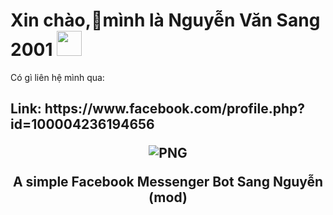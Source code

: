 <h1> Xin chào,🍂mình là Nguyễn Văn Sang 2001  <img src="https://mir-s3-cdn-cf.behance.net/project_modules/max_1200/5eeea355389655.59822ff824b72.gif" width="40"></h1> 
<p>
<p>Có gì liên hệ mình qua:
<h2> Link: https://www.facebook.com/profile.php?id=100004236194656

<p align="center">
    <img align="center" alt="PNG" src="https://mir-s3-cdn-cf.behance.net/project_modules/max_1200/5eeea355389655.59822ff824b72.gif" />
</p> 
<!-- INSTALLATION -->
<p align="center">
       A simple Facebook Messenger Bot Sang Nguyễn (mod)
